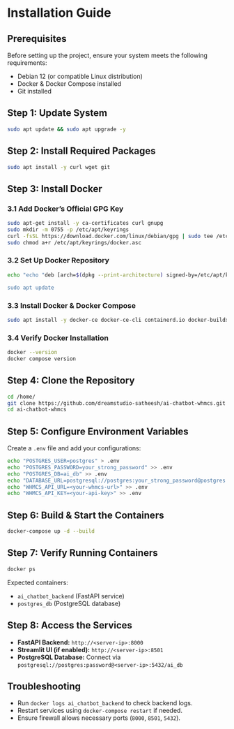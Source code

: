 # Installation Guide

## Prerequisites

Before setting up the project, ensure your system meets the following requirements:

- Debian 12 (or compatible Linux distribution)
- Docker & Docker Compose installed
- Git installed

## Step 1: Update System

```bash
sudo apt update && sudo apt upgrade -y
```

## Step 2: Install Required Packages

```bash
sudo apt install -y curl wget git
```

## Step 3: Install Docker

### 3.1 Add Docker’s Official GPG Key

```bash
sudo apt-get install -y ca-certificates curl gnupg
sudo mkdir -m 0755 -p /etc/apt/keyrings
curl -fsSL https://download.docker.com/linux/debian/gpg | sudo tee /etc/apt/keyrings/docker.asc > /dev/null
sudo chmod a+r /etc/apt/keyrings/docker.asc
```

### 3.2 Set Up Docker Repository

```bash
echo "echo "deb [arch=$(dpkg --print-architecture) signed-by=/etc/apt/keyrings/docker.asc] https://download.docker.com/linux/debian $(lsb_release -cs) stable" | sudo tee /etc/apt/sources.list.d/docker.list > /dev/null

sudo apt update
```

### 3.3 Install Docker & Docker Compose

```bash
sudo apt install -y docker-ce docker-ce-cli containerd.io docker-buildx-plugin docker-compose-plugin
```

### 3.4 Verify Docker Installation

```bash
docker --version
docker compose version
```

## Step 4: Clone the Repository

```bash
cd /home/
git clone https://github.com/dreamstudio-satheesh/ai-chatbot-whmcs.git
cd ai-chatbot-whmcs
```

## Step 5: Configure Environment Variables

Create a `.env` file and add your configurations:

```bash
echo "POSTGRES_USER=postgres" > .env
echo "POSTGRES_PASSWORD=your_strong_password" >> .env
echo "POSTGRES_DB=ai_db" >> .env
echo "DATABASE_URL=postgresql://postgres:your_strong_password@postgres:5432/ai_db" >> .env
echo "WHMCS_API_URL=<your-whmcs-url>" >> .env
echo "WHMCS_API_KEY=<your-api-key>" >> .env
```

## Step 6: Build & Start the Containers

```bash
docker-compose up -d --build
```

## Step 7: Verify Running Containers

```bash
docker ps
```

Expected containers:

- `ai_chatbot_backend` (FastAPI service)
- `postgres_db` (PostgreSQL database)

## Step 8: Access the Services

- **FastAPI Backend:** `http://<server-ip>:8000`
- **Streamlit UI (if enabled):** `http://<server-ip>:8501`
- **PostgreSQL Database:** Connect via `postgresql://postgres:password@<server-ip>:5432/ai_db`

## Troubleshooting

- Run `docker logs ai_chatbot_backend` to check backend logs.
- Restart services using `docker-compose restart` if needed.
- Ensure firewall allows necessary ports (`8000`, `8501`, `5432`).

